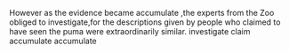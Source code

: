 However as the evidence became accumulate ,the experts from the Zoo obliged to investigate,for the descriptions given by people who claimed to have seen the puma were extraordinarily similar.
investigate
claim
accumulate
accumulate
